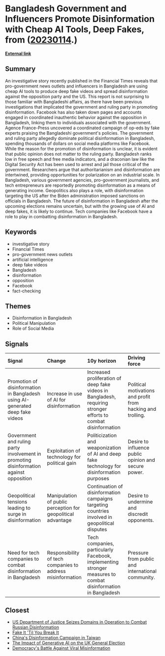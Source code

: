 # __Bangladesh Government and Influencers Promote Disinformation with Cheap AI Tools, Deep Fakes__, from ([20230114](https://kghosh.substack.com/p/20230114).)

__[External link](https://thediplomat.com/2023/12/deep-fakes-and-disinformation-in-bangladesh/)__



## Summary

An investigative story recently published in the Financial Times reveals that pro-government news outlets and influencers in Bangladesh are using cheap AI tools to produce deep fake videos and spread disinformation against the opposition party and the US. This report is not surprising to those familiar with Bangladeshi affairs, as there have been previous investigations that implicated the government and ruling party in promoting disinformation. Facebook has also taken down pages and accounts engaged in coordinated inauthentic behavior against the opposition in Bangladesh, linking them to individuals associated with the government. Agence France-Press uncovered a coordinated campaign of op-eds by fake experts praising the Bangladeshi government's policies. The government and ruling party allegedly dominate political disinformation in Bangladesh, spending thousands of dollars on social media platforms like Facebook. While the reason for the promotion of disinformation is unclear, it is evident that public opinion does not matter to the ruling party. Bangladesh ranks low in free speech and free media indicators, and a draconian law like the Digital Security Act has been used to arrest and jail those critical of the government. Researchers argue that authoritarianism and disinformation are intertwined, providing opportunities for polarization on an industrial scale. In Bangladesh, various government agencies, pro-government journalists, and tech entrepreneurs are reportedly promoting disinformation as a means of generating income. Geopolitics also plays a role, with disinformation targeting the US after the Biden administration imposed sanctions on officials in Bangladesh. The future of disinformation in Bangladesh after the upcoming elections remains uncertain, but with the growing use of AI and deep fakes, it is likely to continue. Tech companies like Facebook have a role to play in combatting disinformation in Bangladesh.

## Keywords

* investigative story
* Financial Times
* pro-government news outlets
* artificial intelligence
* deep fake videos
* Bangladesh
* disinformation
* opposition
* Facebook
* fact-checking

## Themes

* Disinformation in Bangladesh
* Political Manipulation
* Role of Social Media

## Signals

| Signal                                                                                 | Change                                                       | 10y horizon                                                                                                    | Driving force                                               |
|:---------------------------------------------------------------------------------------|:-------------------------------------------------------------|:---------------------------------------------------------------------------------------------------------------|:------------------------------------------------------------|
| Promotion of disinformation in Bangladesh using AI-generated deep fake videos          | Increase in use of AI for disinformation                     | Increased proliferation of deep fake videos in Bangladesh, requiring stronger efforts to combat disinformation | Political motivations and profit from hacking and trolling. |
| Government and ruling party involvement in promoting disinformation against opposition | Exploitation of technology for political gain                | Politicization and weaponization of AI and deep fake technology for disinformation purposes                    | Desire to influence public opinion and secure power.        |
| Geopolitical tensions leading to surge in disinformation                               | Manipulation of public perception for geopolitical advantage | Continuation of disinformation campaigns targeting countries involved in geopolitical disputes                 | Desire to undermine and discredit opponents.                |
| Need for tech companies to combat disinformation in Bangladesh                         | Responsibility of tech companies to address misinformation   | Tech companies, particularly Facebook, implementing stronger measures to combat disinformation in Bangladesh   | Pressure from public and international community.           |

## Closest

* [US Department of Justice Seizes Domains in Operation to Combat Russian Disinformation](1fbf07a918bb1e37ab2eb41365d6bbe2)
* [Fake It 'Til You Break It](8900fb75566c9d1b008c2e2c36f7a8e2)
* [China's Disinformation Campaign in Taiwan](44ddf53ef211a729ca1a7fa394ac9f35)
* [The Impact of Generative AI on the UK General Election](9bcd0e8850a5de2296f414bfeeff7567)
* [Democracy's Battle Against Viral Misinformation](56d1a28746cd95ebaa3d62a4e1f91c3a)